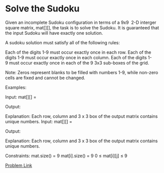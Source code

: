 # Solve the Sudoku

Given an incomplete Sudoku configuration in terms of a 9x9  2-D interger square matrix, mat[][], the task is to solve the Sudoku. It is guaranteed that the input Sudoku will have exactly one solution.

A sudoku solution must satisfy all of the following rules:

Each of the digits 1-9 must occur exactly once in each row.
Each of the digits 1-9 must occur exactly once in each column.
Each of the digits 1-9 must occur exactly once in each of the 9 3x3 sub-boxes of the grid.

Note: Zeros represent blanks to be filled with numbers 1-9, while non-zero cells are fixed and cannot be changed.


Examples:

Input: mat[][] = 

Output:

Explanation: Each row, column and 3 x 3 box of the output matrix contains unique numbers.
Input: mat[][] = 

Output:

Explanation: Each row, column and 3 x 3 box of the output matrix contains unique numbers.

Constraints:
mat.size() = 9
mat[i].size() = 9
0 ≤ mat[i][j] ≤ 9


[Problem Link](https://www.geeksforgeeks.org/problems/solve-the-sudoku-1587115621/1)